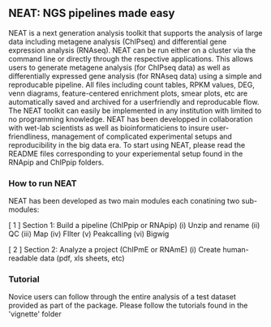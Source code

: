 ## NEAT: NGS pipelines made easy

NEAT is a next generation analysis toolkit that supports the analysis of large data including metagene analysis (ChIPseq) and differential gene expression analysis (RNAseq). 
NEAT can be run either on a cluster via the command line or directly through the respective applications. This allows users to generate metagene analysis (for ChIPseq data) as well as differentially expressed gene analysis (for RNAseq data) using a simple and reproducable pipeline. All files including count tables, RPKM values, DEG, venn diagrams, feature-centered enrichment plots, smear plots, etc are automatically saved and archived for a userfriendly and reproducable flow. 
The NEAT toolkit can easily be implemented in any institution with limited to no programming knowledge.
NEAT has been developped in collaboration with wet-lab scientists as well as bioinformaticiens to insure user-friendliness, management of complicated experimental setups and reproducibility in the big data era.
To start using NEAT, please read the README files corresponding to your experiemental setup found in the RNApip and ChIPpip folders.


### How to run NEAT
NEAT has been developed as two main modules each conatining two sub-modules:

[ 1 ]       Section 1: Build a pipeline (ChIPpip or RNApip)
   (i)    Unzip and rename
   (ii)   QC
   (iii)  Map
   (iv)   FIlter
   (v)    Peakcalling
   (vi)   Bigwig

[ 2 ]       Section 2: Analyze a project (ChIPmE or RNAmE)
   (i)    Create human-readable data (pdf, xls sheets, etc)

### Tutorial
Novice users can follow through the entire analysis of a test dataset provided as part of the package. Please follow the tutorials found in the 'vignette' folder

